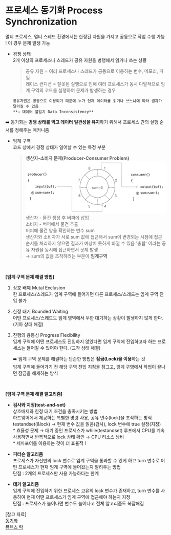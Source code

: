 # 프로세스 동기화 Process Synchronization

멀티 프로세스, 멀티 스레드 환경에서는 한정된 자원을 가지고 공동으로 작업 수행 가능  
! 이 경우 문제 발생 가능

- 경쟁 상태  
  2개 이상의 프로세스나 스레드가 공유 자원을 병행해서 읽거나 쓰는 상황

  > 공유 자원 = 여러 프로세스나 스레드가 공동으로 이용하는 변수, 메모리, 파일  
  > 레이스 컨디션 = 잘못된 실행으로 인해 여러 프로세스가 동시 다발적으로 임계 구역의 코드를 실행하여 문제가 발생하는 경우

      공유자원은 공동으로 이용되기 때문에 누가 언제 데이터를 읽거나 쓰느냐에 따라 결과가 달라질 수 있음
      **→ 데이터 불일치 Data Inconsistency**

➡️ 동기화는 **경쟁 상태를 막고 데이터 일관성을 유지**하기 위해서 프로세스 간의 실행 순서를 정해주는 매커니즘

- 임계 구역  
   코드 상에서 경쟁 상태가 일어날 수 있는 특정 부분
  > **생산자-소비자 문제(Producer-Consumer Problem)**  
  > <img src="./images/producerandconsumer.png" />
  > 생산자 - 물건 생성 후 버퍼에 삽입  
  > 소비자 - 버퍼에서 물건 추출  
  > 버퍼에 물건 양을 확인하는 변수 sum  
  > 생산자와 소비자가 서로 sum 값에 접근해서 sum이 변경되는 시점에 접근 순서를 처리하지 않으면 결과가 예상치 못하게 바뀔 수 있음
  > '총합' 이라는 공유 자원을 동시에 접근하면서 문제 발생  
  > → sum의 값을 조작하려는 부분이 **임계구역**

<br />

**[임계 구역 문제 해결 방법]**

1. 상호 배제 Mutal Exclusion  
   한 프로세스/스레드가 임계 구역에 들어가면 다른 프로세스/스레드는 임계 구역 진입 불가
2. 한정 대기 Bounded Waiting  
   어떤 프로세스/스레드도 임계 영역에서 무한 대기하는 상황이 발생하지 않게 한다. (기아 상태 해결)
3. 진행의 융통성 Progress Flexibility  
   임계 구역에 어떤 프로세스도 진입하지 않았다면 임계 구역에 진입하고자 하는 프로세스는 들어갈 수 있어야 한다. (교착 상태 해결)

   ➡️ 임계 구역 문제를 해결하는 단순한 방법은 **잠금(Lock)을 이용**하는 것  
   임계 구역에 들어가기 전 해당 구역 진입 지점을 잠그고, 임계 구영에서 작업이 끝나면 잠금을 해제하는 방식

<br />

**[임계 구역 문제 해결 알고리즘]**

- **검사와 지정(test-and-set)**  
   상호배제와 한정 대기 조건을 충족시키는 방법  
   하드웨어에서 제공하는 특별한 명령 사용, 공유 변수(lock)을 조작하는 방식  
   testandset(&lock) → 현재 변수 값을 읽음(검사), lock 변수에 true 설정(지정)  
   \* 효율성 문제 → 대기 중인 프로세스가 while(testandset) 루프에서 CPU를 계속 사용하면서 반복적으로 lock 상태 확인 → CPU 리소스 낭비  
   \* 세마포어를 이용하는 것이 더 효율적 !

- **피터슨 알고리즘**  
   프로세스가 자신만의 lock 변수로 임계 구역을 통과할 수 있게 하고 turn 변수로 어떤 프로세스가 현재 임계 구역에 들어왔는지 알려주는 방법  
   단점 : 2개의 프로세스만 사용 가능하다는 한계

- **데커 알고리즘**  
   임계 구역에 진입하기 위한 프로세스 고유의 lock 변수가 존재하고, turn 변수를 사용하여 현재 어떤 프로세스가 임계 구역에 접근해야 하는지 지정  
   단점 : 프로세스가 늘어나면 변수도 늘어나고 전체 알고리즘도 복잡해짐

[참고 자료]  
[동기화](https://rob-coding.tistory.com/29)  
[뮤텍스 락](https://nomad-programmer.tistory.com/114)
